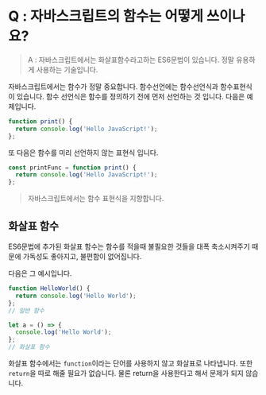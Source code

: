 # Q : 자바스크립트의 함수는 어떻게 쓰이나요?

> A : 자바스크립트에서는 화살표함수라고하는 ES6문법이 있습니다. 정말 유용하게 사용하는 기술입니다.

자바스크립트에서는 함수가 정말 중요합니다. 함수선언에는 함수선언식과 함수표현식이 있습니다. 함수 선언식은 함수를 정의하기 전에 먼저 선언하는 것 입니다. 다음은 예제입니다.

```javascript
function print() {
  return console.log('Hello JavaScript!');
};
```
또 다음은 함수를 미리 선언하지 않는 표현식 입니다.
```javascript
const printFunc = function print() {
  return console.log('Hello JavaScript!');
};
```
> 자바스크립트에서는 함수 표현식을 지향합니다.

## 화살표 함수
ES6문법에 추가된 화살표 함수는 함수를 적을때 불필요한 것들을 대폭 축소시켜주기 때문에 가독성도 좋아지고, 불편함이 없어집니다.

다음은 그 예시입니다.
```javascript
function HelloWorld() {
  return console.log('Hello World');
};
// 일반 함수

let a = () => {
  console.log('Hello World');
};
// 화살표 함수
```
화살표 함수에서는 `function`이라는 단어를 사용하지 않고 화살표로 나타냅니다. 또한 `return`을 따로 해줄 필요가 없습니다. 물론 return을 사용한다고 해서 문제가 되지 않습니다.